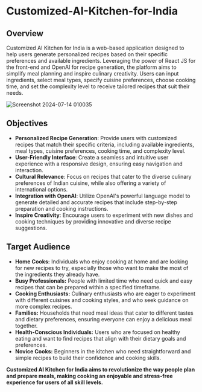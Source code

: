 # Customized-AI-Kitchen-for-India

## Overview
Customized AI Kitchen for India is a web-based application designed to help users generate personalized recipes based on their specific preferences and available ingredients. Leveraging the power of React JS for the front-end and OpenAI for recipe generation, the platform aims to simplify meal planning and inspire culinary creativity. Users can input ingredients, select meal types, specify cuisine preferences, choose cooking time, and set the complexity level to receive tailored recipes that suit their needs.

![Screenshot 2024-07-14 010035](https://github.com/user-attachments/assets/e7da7965-cf97-4399-ab86-4d98a67802a1)


## Objectives
- **Personalized Recipe Generation**: Provide users with customized recipes that match their specific criteria, including available ingredients, meal types, cuisine preferences, cooking time, and complexity level.
- **User-Friendly Interface**: Create a seamless and intuitive user experience with a responsive design, ensuring easy navigation and interaction.
- **Cultural Relevance**: Focus on recipes that cater to the diverse culinary preferences of Indian cuisine, while also offering a variety of international options.
- **Integration with OpenAI**: Utilize OpenAI's powerful language model to generate detailed and accurate recipes that include step-by-step preparation and cooking instructions.
- **Inspire Creativity**: Encourage users to experiment with new dishes and cooking techniques by providing innovative and diverse recipe suggestions.

## Target Audience
- **Home Cooks:** Individuals who enjoy cooking at home and are looking for new recipes to try, especially those who want to make the most of the ingredients they already have.
- **Busy Professionals:** People with limited time who need quick and easy recipes that can be prepared within a specified timeframe.
- **Cooking Enthusiasts:** Culinary enthusiasts who are eager to experiment with different cuisines and cooking styles, and who seek guidance on more complex recipes.
- **Families:** Households that need meal ideas that cater to different tastes and dietary preferences, ensuring everyone can enjoy a delicious meal together.
- **Health-Conscious Individuals:** Users who are focused on healthy eating and want to find recipes that align with their dietary goals and preferences.
- **Novice Cooks:** Beginners in the kitchen who need straightforward and simple recipes to build their confidence and cooking skills.

**Customized AI Kitchen for India aims to revolutionize the way people plan and prepare meals, making cooking an enjoyable and stress-free experience for users of all skill levels.**
